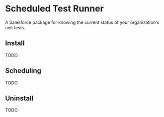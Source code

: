 # Scheduled Test Runner

A Salesforce package for knowing the current status of your organization's unit tests.

## Install

TODO

## Scheduling

TODO

## Uninstall

TODO
